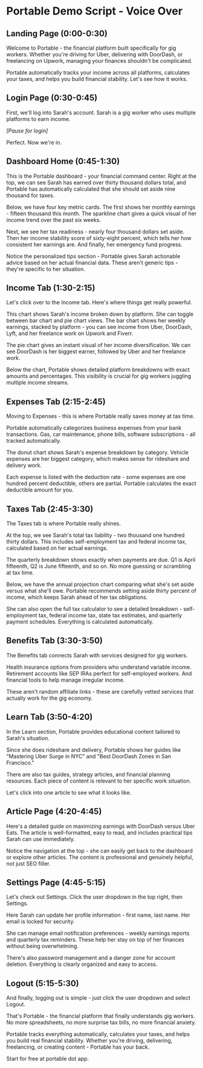 # Portable Demo Script - Voice Over

## Landing Page (0:00-0:30)
Welcome to Portable - the financial platform built specifically for gig workers. Whether you're driving for Uber, delivering with DoorDash, or freelancing on Upwork, managing your finances shouldn't be complicated.

Portable automatically tracks your income across all platforms, calculates your taxes, and helps you build financial stability. Let's see how it works.

## Login Page (0:30-0:45)
First, we'll log into Sarah's account. Sarah is a gig worker who uses multiple platforms to earn income.

*[Pause for login]*

Perfect. Now we're in.

## Dashboard Home (0:45-1:30)
This is the Portable dashboard - your financial command center. Right at the top, we can see Sarah has earned over thirty thousand dollars total, and Portable has automatically calculated that she should set aside nine thousand for taxes.

Below, we have four key metric cards. The first shows her monthly earnings - fifteen thousand this month. The sparkline chart gives a quick visual of her income trend over the past six weeks.

Next, we see her tax readiness - nearly four thousand dollars set aside. Then her income stability score of sixty-eight percent, which tells her how consistent her earnings are. And finally, her emergency fund progress.

Notice the personalized tips section - Portable gives Sarah actionable advice based on her actual financial data. These aren't generic tips - they're specific to her situation.

## Income Tab (1:30-2:15)
Let's click over to the Income tab. Here's where things get really powerful.

This chart shows Sarah's income broken down by platform. She can toggle between bar chart and pie chart views. The bar chart shows her weekly earnings, stacked by platform - you can see income from Uber, DoorDash, Lyft, and her freelance work on Upwork and Fiverr.

The pie chart gives an instant visual of her income diversification. We can see DoorDash is her biggest earner, followed by Uber and her freelance work.

Below the chart, Portable shows detailed platform breakdowns with exact amounts and percentages. This visibility is crucial for gig workers juggling multiple income streams.

## Expenses Tab (2:15-2:45)
Moving to Expenses - this is where Portable really saves money at tax time.

Portable automatically categorizes business expenses from your bank transactions. Gas, car maintenance, phone bills, software subscriptions - all tracked automatically.

The donut chart shows Sarah's expense breakdown by category. Vehicle expenses are her biggest category, which makes sense for rideshare and delivery work.

Each expense is listed with the deduction rate - some expenses are one hundred percent deductible, others are partial. Portable calculates the exact deductible amount for you.

## Taxes Tab (2:45-3:30)
The Taxes tab is where Portable really shines.

At the top, we see Sarah's total tax liability - two thousand one hundred thirty dollars. This includes self-employment tax and federal income tax, calculated based on her actual earnings.

The quarterly breakdown shows exactly when payments are due. Q1 is April fifteenth, Q2 is June fifteenth, and so on. No more guessing or scrambling at tax time.

Below, we have the annual projection chart comparing what she's set aside versus what she'll owe. Portable recommends setting aside thirty percent of income, which keeps Sarah ahead of her tax obligations.

She can also open the full tax calculator to see a detailed breakdown - self-employment tax, federal income tax, state tax estimates, and quarterly payment schedules. Everything is calculated automatically.

## Benefits Tab (3:30-3:50)
The Benefits tab connects Sarah with services designed for gig workers.

Health insurance options from providers who understand variable income. Retirement accounts like SEP IRAs perfect for self-employed workers. And financial tools to help manage irregular income.

These aren't random affiliate links - these are carefully vetted services that actually work for the gig economy.

## Learn Tab (3:50-4:20)
In the Learn section, Portable provides educational content tailored to Sarah's situation.

Since she does rideshare and delivery, Portable shows her guides like "Mastering Uber Surge in NYC" and "Best DoorDash Zones in San Francisco."

There are also tax guides, strategy articles, and financial planning resources. Each piece of content is relevant to her specific work situation.

Let's click into one article to see what it looks like.

## Article Page (4:20-4:45)
Here's a detailed guide on maximizing earnings with DoorDash versus Uber Eats. The article is well-formatted, easy to read, and includes practical tips Sarah can use immediately.

Notice the navigation at the top - she can easily get back to the dashboard or explore other articles. The content is professional and genuinely helpful, not just SEO filler.

## Settings Page (4:45-5:15)
Let's check out Settings. Click the user dropdown in the top right, then Settings.

Here Sarah can update her profile information - first name, last name. Her email is locked for security.

She can manage email notification preferences - weekly earnings reports and quarterly tax reminders. These help her stay on top of her finances without being overwhelming.

There's also password management and a danger zone for account deletion. Everything is clearly organized and easy to access.

## Logout (5:15-5:30)
And finally, logging out is simple - just click the user dropdown and select Logout.

That's Portable - the financial platform that finally understands gig workers. No more spreadsheets, no more surprise tax bills, no more financial anxiety.

Portable tracks everything automatically, calculates your taxes, and helps you build real financial stability. Whether you're driving, delivering, freelancing, or creating content - Portable has your back.

Start for free at portable dot app.
